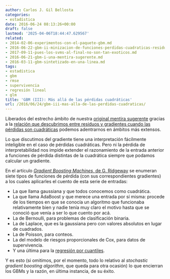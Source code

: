 ```yaml
---
author: Carlos J. Gil Bellosta
categories:
- estadística
date: 2016-06-24 08:13:26+00:00
draft: false
lastmod: '2025-04-06T18:44:47.629567'
related:
- 2014-02-06-experimentos-con-el-paquete-gbm.md
- 2016-06-22-gbm-ii-minizacion-de-funciones-perdidas-cuadraticas-residuos-y-gradientes.md
- 2017-09-11-pues-los-svms-al-final-no-son-tan-exoticos.md
- 2016-06-21-gbm-i-una-mentira-sugerente.md
- 2016-03-11-gbm-sintetizado-en-una-linea.md
tags:
- estadística
- gbm
- rmse
- supervivencia
- regresión lineal
- glm
title: 'GBM (III): Más allá de las pérdidas cuadráticas'
url: /2016/06/24/gbm-iii-mas-alla-de-las-perdidas-cuadraticas/
---
```


Liberados del estrecho ámbito de nuestra [original mentira sugerente](https://www.datanalytics.com/2016/06/21/gbm-i-una-mentira-sugerente/) gracias a la [relación que descubrimos entre residuos y gradientes cuando las pérdidas son cuadráticas](https://www.datanalytics.com/2016/06/22/gbm-ii-minizacion-de-funciones-perdidas-cuadraticas-residuos-y-gradientes/) podemos adentrarnos en ámbitos más extensos.

Lo que discutimos del gradiente tiene una interpretación fácilmente inteligible en el caso de pérdidas cuadráticas. Pero ni la pérdida de interpretabilidad nos impide extender el razonamiento de la entrada anterior a funciones de pérdida distintas de la cuadrática siempre que podamos calcular un gradiente.

En el artículo [_Gradient Boosting Machines_, de G. Ridgeway](http://www.saedsayad.com/docs/gbm2.pdf) se enumeran siete tipos de funciones de pérdida (con sus correspondientes gradientes) a los cuales aplicarles el cuento de esta serie de entradas:

* La que llama gaussiana y que todos conocemos como cuadrática.
* La que llama AdaBoost y que merece una entrada por sí misma: procede de los tiempos en que se conocía un algoritmo que funcionaba relativamente bien y nadie tenía muy claro el motivo hasta que se conoció que venía a ser lo que cuento por acá.
* La de Bernoulli, para problemas de clasificación binaria.
* La de Laplace, que es la gaussiana pero con valores absolutos en lugar de cuadrados.
* La de Poisson, para conteos.
* La del modelo de riesgos proporcionales de Cox, para datos de supervivencia.
* Y una última para la [regresión por cuantiles](https://www.datanalytics.com/2010/05/18/regresion-por-cuantiles-en-r-y-sas/).

Y es esto (si omitimos, por el momento, todo lo relativo al _stochastic gradient boosting algorithm_, que queda para otra ocasión) lo que encierran los GBMs y la razón, en última instancia, de su éxito.